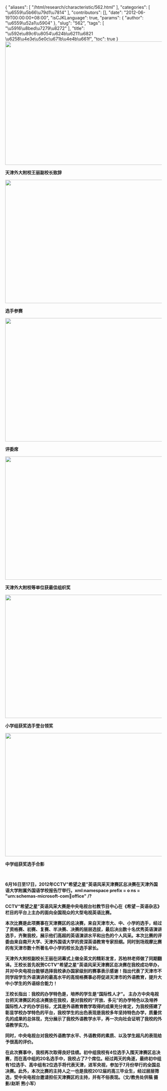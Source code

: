 {
    "aliases": [
        "/html/research/characteristic/562.html"
    ],
    "categories": [
        "\u6559\u5b66\u79d1\u7814"
    ],
    "contributors": [],
    "date": "2012-06-19T00:00:00+08:00",
    "isCJKLanguage": true,
    "params": {
        "author": "\u6559\u52a1\u5904"
    },
    "slug": "562",
    "tags": [
        "\u5916\u8bed\u7279\u8272"
    ],
    "title": "\u592e\u89c6\u8054\u624b\u6211\u6821   \u6258\u4e3e\u5e0c\u671b\u4e4b\u661f",
    "toc": true
}
**<img
    src="https://cdn.tfls.online/mirror/full/1caa5df505e790c1fb628278d4313dc7e7d00b4d.jpg"
    style="display:block;margin-left:auto;margin-right:auto;"
    decoding="async"
    fetchpriority="auto"
    loading="lazy"
    height="397"
    width="600"
/>**

**天津外大附校王丽副校长致辞**

**<img
    src="https://cdn.tfls.online/mirror/full/8a9761dab1936e3f359cd67f82bc4dad48a3b048.jpg"
    style="display:block;margin-left:auto;margin-right:auto;"
    decoding="async"
    fetchpriority="auto"
    loading="lazy"
    height="397"
    width="600"
/>**

**选手参赛**

**<img
    src="https://cdn.tfls.online/mirror/full/5e56c877b1840517c0322d8788e88d647570fb1f.jpg"
    style="display:block;margin-left:auto;margin-right:auto;"
    decoding="async"
    fetchpriority="auto"
    loading="lazy"
    height="397"
    width="600"
/>**

**评委席**

**<img
    src="https://cdn.tfls.online/mirror/full/4623198ff101068ffc2e8e13378ec32267bee7a0.jpg"
    style="display:block;margin-left:auto;margin-right:auto;"
    decoding="async"
    fetchpriority="auto"
    loading="lazy"
    height="397"
    width="600"
/>**

**天津外大附校等单位获最佳组织奖**

**<img
    src="https://cdn.tfls.online/mirror/full/6df552ea43bf2c75e917644033c26a36e893b93a.jpg"
    style="display:block;margin-left:auto;margin-right:auto;"
    decoding="async"
    fetchpriority="auto"
    loading="lazy"
    height="397"
    width="600"
/>**

**小学组获奖选手登台领奖**

**<img
    src="https://cdn.tfls.online/mirror/full/babfe499a7d5a18c154b44447921755b7a0aca01.jpg"
    style="display:block;margin-left:auto;margin-right:auto;"
    decoding="async"
    fetchpriority="auto"
    loading="lazy"
    height="397"
    width="600"
/>**

**中学组获奖选手合影**

 

**6月16日至17日，2012年CCTV”希望之星”英语风采天津赛区总决赛在天津外国语大学附属外国语学校报告厅举行。xml:namespace prefix = o ns = "urn:schemas-microsoft-com:office:office" /?**

**CCTV“希望之星”英语风采大赛是中央电视台社教节目中心在《希望－英语杂志》栏目的平台上主办的面向全国观众的大型电视英语比赛。**

**本次比赛是此项赛事在天津赛区的总决赛，来自天津市大、中、小学的选手，经过了资格赛、初赛、复赛、半决赛、决赛的层层选拔，最后决出数十名优秀英语演讲选手，齐聚我校，展示他们高超的英语演讲水平和出色的个人风采。本次比赛的评委由来自南开大学、天津外国语大学的资深英语教育专家担纲。同时到场观摩比赛的有天津市数十所著名中小学的校长及选手家长。**

**天津外大附校副校长王丽在闭幕式上做全英文的精彩发言，苏柏林老师做了同期翻译。王校长首先祝贺CCTV”希望之星”英语风采天津赛区总决赛在我校成功举办，并对中央电视台能够选择我校承办国家级别的赛事表示感谢！指出代表了天津市不同学段学生外语演讲的最高水平的高规格赛事必将促进天津市的外语教育，提升大中小学生的外语综合能力！**

**王校长指出：我校的办学特色是，培养的学生是“国际性人才”。 主办方中央电视台把天津赛区的总决赛放在我校，是对我校的“开放、多元”的办学特色以及培养国际性人才的办学目标，尤其是外语教育教学取得的成果充分肯定，为我校搭建了彰显学校办学特色的平台，我校学生的出色表现是我校多年坚持特色办学，质量优先的成果的总体现，充分展示了我校外语教学水平，再一次向社会证明了我校的外语教学实力。**

**同时，中央电视台对我校外语教学水平、外语教师的素质、以及学生超凡的表现给予很高的评价。**

**在此次赛事中，我校再次取得良好佳绩。初中组我校有4位选手入围天津赛区总决赛，而在高中组的20名选手中，我校占了7个席位。经过两天的角逐，最终初中组有1位选手、高中组有2位选手将代表天津，进军央视，参加于7月份举行的全国总决赛。此外，本次比赛的主持人之一也是我校2012届的高三毕业生，经过层层筛选，受中央电视台邀请担任天津赛区的主持，并有不俗表现。（文/教务处供稿 摄影/赵昕 熊小军）**

